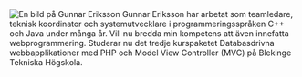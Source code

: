 <img src="[RELURL]img/me/byline.jpg" alt="En bild på Gunnar Eriksson" />
Gunnar Eriksson har arbetat som teamledare, teknisk koordinator och
systemutvecklare i programmeringsspråken C++ och Java under många år. Vill nu
bredda min kompetens att även innefatta webprogrammering. Studerar nu det tredje
kurspaketet Databasdrivna webbapplikationer med PHP och Model View Controller (MVC)
på Blekinge Tekniska Högskola.

